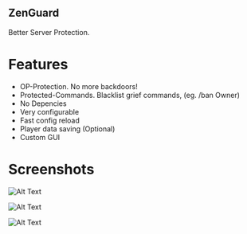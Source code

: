 ## ZenGuard
Better Server Protection.

# Features
* OP-Protection. No more backdoors!
* Protected-Commands. Blacklist grief commands, (eg. /ban Owner)
* No Depencies
* Very configurable
* Fast config reload
* Player data saving (Optional)
* Custom GUI

# Screenshots
![Alt Text](https://i.imgur.com/7Lryvcu.png)

![Alt Text](https://i.imgur.com/M4qeVK9.png)

![Alt Text](https://imgur.com/rwThoAS)
